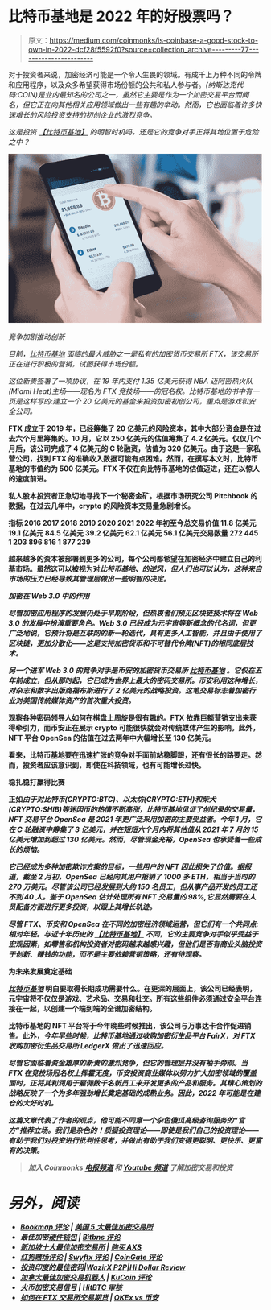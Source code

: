 # 比特币基地是 2022 年的好股票吗？

> 原文：<https://medium.com/coinmonks/is-coinbase-a-good-stock-to-own-in-2022-dcf28f5592f0?source=collection_archive---------77----------------------->

对于投资者来说，加密经济可能是一个令人生畏的领域。有成千上万种不同的令牌和应用程序，以及众多希望获得市场份额的公共和私人参与者。[](https://www.coinbase.com/join/9npib9)*(纳斯达克代码:COIN)是业内最知名的公司之一，虽然它主要是作为一个加密交易平台而闻名，但它正在向其他相关应用领域做出一些有趣的举动。然而，它也面临着许多快速增长的风险投资支持的初创企业的激烈竞争。*

*这是投资 [*【比特币基地】*](https://www.coinbase.com/join/9npib9) 的明智时机吗，还是它的竞争对手正将其地位置于危险之中？*

*![](img/5f3b19d9ab93e4d2e1ea2fac06081946.png)*

*竞争加剧推动创新*

*目前，[*比特币基地*](https://www.coinbase.com/join/9npib9) 面临的最大威胁之一是私有的加密货币交易所 FTX，该交易所正在进行积极的营销，试图获得市场份额。*

*这位新贵签署了一项协议，在 19 年内支付 1.35 亿美元获得 NBA 迈阿密热火队(Miami Heat)主场——现名为 FTX 竞技场——的冠名权。比特币基地的[](https://www.coinbase.com/join/9npib9)*书中有一页是这样写的:建立一个 20 亿美元的基金来投资加密初创公司，重点是游戏和安全公司。**

**FTX 成立于 2019 年，已经筹集了 20 亿美元的风险资本，其中大部分资金是在过去六个月里筹集的。10 月，它以 250 亿美元的估值筹集了 4.2 亿美元。仅仅几个月后，该公司完成了 4 亿美元的 C 轮融资，估值为 320 亿美元。由于这是一家私营公司，找到 FTX 的准确收入数据可能有点困难。然而，在撰写本文时，比特币基地的市值约为 500 亿美元。FTX 不仅在向比特币基地的估值迈进，还在以惊人的速度前进。**

**私人股本投资者正急切地寻找下一个秘密金矿。根据市场研究公司 Pitchbook 的数据，在过去几年中，crypto 的风险资本交易量急剧增长。**

**指标 2016 2017 2018 2019 2020 2021 2022 年初至今总交易价值 11.8 亿美元 19.1 亿美元 84.5 亿美元 39.2 亿美元 62.1 亿美元 56.1 亿美元交易数量 272 445 1 203 896 816 1 877 239**

**越来越多的资本被部署到更多的公司，每个公司都希望在加密经济中建立自己的利基市场。虽然这可以被视为对[](https://www.coinbase.com/join/9npib9)*比特币基地、的逆风，但人们也可以认为，这种来自市场的压力已经导致其管理层做出一些明智的决定。***

***加密在 Web 3.0 中的作用***

***尽管加密应用程序的发展仍处于早期阶段，但热衷者们预见区块链技术将在 Web 3.0 的发展中扮演重要角色。Web 3.0 已经成为元宇宙等新概念的代名词，但更广泛地说，它预计将是互联网的新一轮迭代，具有更多人工智能，并且由于使用了区块链，更加分散化——这是支持加密货币和不可替代令牌(NFT)的相同底层技术。***

***另一个进军 Web 3.0 的竞争对手是币安的加密货币交易所 [*比特币基地*](https://www.coinbase.com/join/9npib9) 。它仅在五年前成立，但从那时起，它已成为世界上最大的密码交易所。币安利用这种增长，对杂志和数字出版商福布斯进行了 2 亿美元的战略投资。这笔交易标志着加密行业对美国传统媒体资产的首次重大投资。***

**观察各种密码领导人如何在棋盘上周旋是很有趣的。FTX 依靠巨额营销支出来获得牵引力，而币安正在展示 crypto 可能很快就会对传统媒体产生的影响。此外，NFT 平台 OpenSea 的估值在过去两年中大幅增长至 130 亿美元。**

**看来，比特币基地要在迅速扩张的竞争对手面前站稳脚跟，还有很长的路要走。然而，投资者应该意识到，即使在科技领域，也有可能增长过快。**

**稳扎稳打赢得比赛**

**正如[](https://www.coinbase.com/join/9npib9)*由于对比特币(CRYPTO:BTC)、以太坊(CRYPTO:ETH)和柴犬(CRYPTO:SHIB)等迷因币的热情不断高涨，比特币基地见证了创纪录的交易量，NFT 交易平台 OpenSea 是 2021 年更广泛采用加密的主要受益者。今年 1 月，它在 C 轮融资中筹集了 3 亿美元，并在短短六个月内将其估值从 2021 年 7 月的 15 亿美元增加到超过 130 亿美元。然而，尽管现金充裕，OpenSea 也承受着一些成长的烦恼。***

***它已经成为多种加密欺诈方案的目标，一些用户的 NFT 因此损失了价值。据报道，截至 2 月初，OpenSea 已经向其用户报销了 1000 多 ETH，相当于当时的 270 万美元。尽管该公司已经发展到大约 150 名员工，但从事产品开发的员工还不到 40 人。鉴于 OpenSea 估计处理所有 NFT 交易量的 98%,它显然需要在人员配备方面进行更多投资，以跟上其增长轨迹。***

***尽管 FTX、币安和 OpenSea 在不同的加密经济领域运营，但它们有一个共同点:相对年轻。与近十年历史的 [*【比特币基地】*](https://www.coinbase.com/join/9npib9) 不同，它的主要竞争对手似乎受益于宏观因素，如零售和机构投资者对密码越来越感兴趣，但他们是否有商业头脑投资于创新、赚钱的功能，而不是主要依赖营销策略，还有待观察。***

**为未来发展奠定基础**

**[*比特币基地*](https://www.coinbase.com/join/9npib9) 明白要取得长期成功需要什么。在更深的层面上，该公司已经表明，元宇宙将不仅仅是游戏、艺术品、交易和社交。所有这些组件必须通过安全平台连接在一起，以创建一个端到端的全谱加密结构。**

**比特币基地的 NFT 平台将于今年晚些时候推出，该公司与万事达卡合作促进销售。此外，[](https://www.coinbase.com/join/9npib9)*今年早些时候，比特币基地通过收购加密衍生品平台 FairX，对 FTX 收购加密衍生品交易所 LedgerX 做出了迅速回应。***

***尽管它面临着资金雄厚的新贵的激烈竞争，但它的管理层并没有袖手旁观。当 FTX 在竞技场冠名权上挥霍无度，币安投资商业媒体以努力扩大加密领域的覆盖面时，[](https://www.coinbase.com/join/9npib9)*正将其利润用于雇佣数千名新员工来开发更多的产品和服务。其精心策划的战略反映了一个为多年强劲增长奠定基础的成熟业务。因此，2022 年可能是在[](https://www.coinbase.com/join/9npib9)*建仓的大好时机。*****

***这篇文章代表了作者的观点，他可能不同意一个杂色傻瓜高级咨询服务的“官方”推荐立场。我们是杂色的！质疑投资理论——即使是我们自己的投资理论——有助于我们对投资进行批判性思考，并做出有助于我们变得更聪明、更快乐、更富有的决策。***

> ****加入 Coinmonks* [*电报频道*](https://t.me/coincodecap) *和* [*Youtube 频道*](https://www.youtube.com/c/coinmonks/videos) *了解加密交易和投资****

# ***另外，阅读***

*   ***[Bookmap 评论](https://coincodecap.com/bookmap-review-2021-best-trading-software) | [美国 5 大最佳加密交易所](https://coincodecap.com/crypto-exchange-usa)***
*   ***最佳加密[硬件钱包](/coinmonks/hardware-wallets-dfa1211730c6) | [Bitbns 评论](/coinmonks/bitbns-review-38256a07e161)***
*   ***[新加坡十大最佳加密交易所](https://coincodecap.com/crypto-exchange-in-singapore) | [购买 AXS](https://coincodecap.com/buy-axs-token)***
*   ***[红狗赌场评论](https://coincodecap.com/red-dog-casino-review) | [Swyftx 评论](https://coincodecap.com/swyftx-review) | [CoinGate 评论](https://coincodecap.com/coingate-review)***
*   ***[投资印度的最佳密码](https://coincodecap.com/best-crypto-to-invest-in-india-in-2021)|[WazirX P2P](https://coincodecap.com/wazirx-p2p)|[Hi Dollar Review](https://coincodecap.com/hi-dollar-review)***
*   ***[加拿大最佳加密交易机器人](https://coincodecap.com/5-best-crypto-trading-bots-in-canada) | [KuCoin 评论](https://coincodecap.com/kucoin-review)***
*   ***[火币加密交易信号](https://coincodecap.com/huobi-crypto-trading-signals) | [HitBTC 审核](/coinmonks/hitbtc-review-c5143c5d53c2)***
*   ***[如何在 FTX 交易所交易期货](https://coincodecap.com/ftx-futures-trading) | [OKEx vs 币安](https://coincodecap.com/okex-vs-binance)***